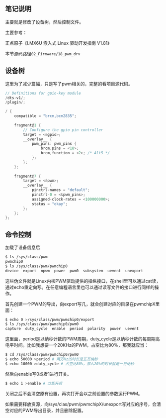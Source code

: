## 笔记说明

主要就是修改了设备树，然后控制文件。

主要参考：

正点原子《I.MX6U 嵌入式 Linux 驱动开发指南 V1.81》

本节源码路径`02_Firmware/18_pwm_drv` 

## 设备树

这里为了减少篇幅，只是写了pwm相关的，完整的看项目源代码。

```c
// Definitions for gpio-key module
/dts-v1/;
/plugin/;

/ {
	compatible = "brcm,bcm2835";
	
    fragment@1 {
		// Configure the gpio pin controller
		target = <&gpio>;
		__overlay__ {
			pwm_pins: pwm_pins {
				brcm,pins = <18>;
				brcm,function = <2>; /* Alt5 */
			};
		};
	};
    
	fragment@7 {
		target = <&pwm>;
		__overlay__ {
			pinctrl-names = "default";
			pinctrl-0 = <&pwm_pins>;
			assigned-clock-rates = <100000000>;
			status = "okay";
		};
	};
};
```

## 命令控制

加载了设备信息后

```bash
$ ls /sys/class/pwm
pwmchip0
$ ls /sys/class/pwm/pwmchip0
device  export  npwm  power  pwm0  subsystem  uevent  unexport
```


这些伪文件就是Linux内核PWM驱动提供的操纵接口，在shell里可以通过cat读，通过echo重定向写。在任意编程语言里也可以通过读写文件的接口进行同样的操作。

首先创建一个PWM的导出，向export写几，就会创建对应的目录在pwmchipX里面：

```bash
$ echo 0 >/sys/class/pwm/pwmchip0/export
$ ls /sys/class/pwm/pwmchip0/pwm0
capture  duty_cycle  enable  period  polarity  power  uevent
```


这里面，period是以纳秒计数的PWM周期，duty_cycle是以纳秒计数的每周期高电平时间。比如我想要一个20KHz的PWM，占空比为80%，那我就应当：

```bash
$ cd /sys/class/pwm/pwmchip0/pwm0
$ echo 50000 >period # 两万Hz的时长是五万纳秒
$ echo 10000 >duty_cycle # 占空比80%，那么20%的时长就是一万纳秒
```


然后向enable写0或者1进行开关。

```bash
$ echo 1 >enable # 立即开启
```

关闭之后不会清空原有设置，再次打开会以之前设置的参数运行PWM。

如果需要释放资源，向/sys/clas/pwm/pwmchipX/unexport写对应的序号，会清空对应的PWM导出目录，并且删除配置。